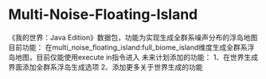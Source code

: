 # Multi-Noise-Floating-Island
《我的世界：Java Edition》数据包，功能为实现生成全群系噪声分布的浮岛地图
目前功能：
在multi_noise_floating_island:full_biome_island维度生成全群系浮岛地图，目前仅能使用execute in指令进入
未来计划添加的功能：
1、在世界生成界面添加全群系浮岛生成选项
2、添加更多关于世界生成的功能
